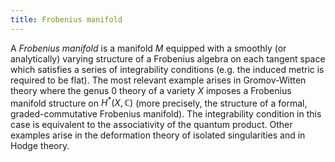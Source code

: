 ```yaml
---
title: Frobenius manifold
---
```


A *Frobenius manifold* is a manifold $M$ equipped with a smoothly (or analytically) varying structure of a Frobenius algebra on each tangent space which satisfies a series of integrability conditions (e.g. the induced metric is required to be flat). The most relevant example arises in Gromov-Witten theory where the genus 0 theory of a variety $X$ imposes a Frobenius manifold structure on $H^{\ast}(X,\mathbb{C})$ (more precisely, the structure of a formal, graded-commutative Frobenius manifold). The integrability condition in this case is equivalent to the associativity of the quantum product. Other examples arise in the deformation theory of isolated singularities and in Hodge theory.